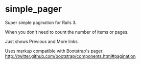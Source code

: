 simple_pager
============

Super simple pagination for Rails 3.

When you don't need to count the number of items or pages.

Just shows Previous and More links. 

Uses markup compatible with Bootstrap's pager.
http://twitter.github.com/bootstrap/components.html#pagination